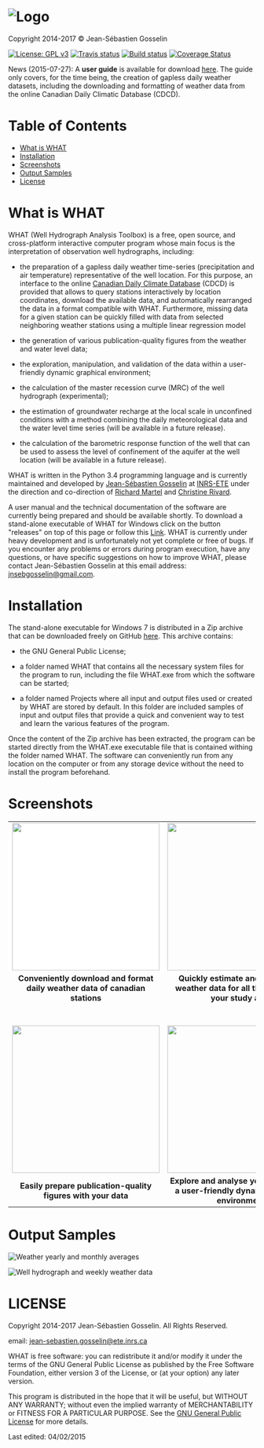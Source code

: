 ![Logo](https://github.com/jnsebgosselin/WHAT/blob/master/Images/WHAT_banner_lowres(150).png)
====
Copyright 2014-2017 © Jean-Sébastien Gosselin

[![License: GPL v3](https://img.shields.io/badge/License-GPL%20v3-blue.svg)](./LICENSE)
[![Travis status](https://travis-ci.org/jnsebgosselin/WHAT.svg?branch=master)](https://travis-ci.org/jnsebgosselin/WHAT)
[![Build status](https://ci.appveyor.com/api/projects/status/uj5tjpy9lnehb4qb?svg=true)](https://ci.appveyor.com/project/jnsebgosselin/what)
[![Coverage Status](https://coveralls.io/repos/github/jnsebgosselin/WHAT/badge.svg?branch=master#1)](https://coveralls.io/github/jnsebgosselin/WHAT?branch=master)

News (2015-07-27): A <b>user guide</b> is available for download [here](https://github.com/jnsebgosselin/WHAT/raw/master/User_Manual/WHATMANUAL.pdf). The guide only covers, for the time being, the creation of gapless daily weather datasets, including the downloading and formatting of weather data from the online Canadian Daily Climatic Database (CDCD).

# Table of Contents
- [What is WHAT](#what-is-what)
- [Installation](#installation)
- [Screenshots](#screenshots)
- [Output Samples](#output-samples)
- [License](#license)

# What is WHAT

WHAT (Well Hydrograph Analysis Toolbox) is a free, open source, and cross-platform interactive computer program whose main focus is the interpretation of observation well hydrographs, including:
* the preparation of a gapless daily weather time-series (precipitation and air temperature) representative of the well location. For this purpose, an interface to the online [Canadian Daily Climate Database](http://climate.weather.gc.ca/) (CDCD) is provided that allows to query stations interactively by location coordinates, download the available data, and automatically rearranged the data in a format compatible with WHAT. Furthermore, missing data for a given station can be quickly filled with data from selected neighboring weather stations using a multiple linear regression model
* the generation of various publication-quality figures from the weather and water level data;

* the exploration, manipulation, and validation of the data within a user-friendly dynamic graphical environment;

* the calculation of the master recession curve (MRC) of the well hydrograph (experimental);

* the estimation of groundwater recharge at the local scale in unconfined conditions with a method combining the daily meteorological data and the water level time series (will be available in a future release).

* the calculation of the barometric response function of the well that can be used to assess the level of confinement of the aquifer at the well location (will be available in a future release).

WHAT is written in the Python 3.4 programming language and is currently maintained and developed by [Jean-Sébastien Gosselin](http://www.liamg.ca/en/about-us/jean-sebastien-gosselin/) at [INRS-ETE](http://ete.inrs.ca/) under the direction and co-direction of [Richard Martel](http://www.inrs.ca/richard-martel) and [Christine Rivard](http://science.gc.ca/default.asp?lang=En&n=E3024D2D-1&xsl=sdmtprofile&xml=E3024D2D-1AB4-4F74-AF13-755D0DCF3E13&formid=B03536B8-8F8E-4BC1-A5BF-D62B13F57A8B&showfromadmin=1&readonly=true).

A user manual and the technical documentation of the software are currently being prepared and should be available shortly. To download a stand-alone executable of WHAT for Windows click on the button "releases" on top of this page or follow this [Link](https://github.com/jnsebgosselin/WHAT/releases). WHAT is currently under heavy development and is unfortunately not yet complete or free of bugs. If you encounter any problems or errors during program execution, have any questions, or have specific suggestions on how to improve WHAT, please contact Jean-Sébastien Gosselin at this email address: jnsebgosselin@gmail.com.

# Installation

The stand-alone executable for Windows 7 is distributed in a Zip archive that can be downloaded freely on GitHub [here](https://github.com/jnsebgosselin/WHAT/releases). This archive contains:

* the GNU General Public License;

* a folder named WHAT that contains all the necessary system files for the program to run, including the file WHAT.exe from which the software can be started;

* a folder named Projects where all input and output files used or created by WHAT are stored by default. In this folder are included samples of input and output files that provide a quick and convenient way to test and learn the various features of the program.

Once the content of the Zip archive has been extracted, the program can be started directly from the WHAT.exe executable file that is contained withing the folder named WHAT. The software can conveniently run from any location on the computer or from any storage device without the need to install the program beforehand.

# Screenshots

<table>
  <tr>
    <td align="center" bgcolor=white><img width="300" src="https://github.com/jnsebgosselin/WHAT/blob/master/Images/WHAT_Screenshot000.png"></td>
    <td align="center"><img width="300" src="https://github.com/jnsebgosselin/WHAT/blob/master/Images/WHAT_Screenshot001.png"></td>
  </tr>
  <tr>
    <td align="center"><b>Conveniently download and format daily weather data of canadian stations</b></td>
    <td align="center"><b>Quickly estimate and fill missing weather data for all the stations in your study area</b></td>
  </tr>
    <td align="center"><br><br><img width="300" src="https://github.com/jnsebgosselin/WHAT/blob/master/Images/WHAT_Screenshot002.png"></td>
    <td align="center"><br><br><img width="300" src="https://github.com/jnsebgosselin/WHAT/blob/master/Images/WHAT_Screenshot003.png"></td>
  </tr>
  <tr>
    <td align="center"><b>Easily prepare publication-quality figures with your data</b></td>
    <td align="center"><b>Explore and analyse your data within a user-friendly dynamic graphical environment</b></td>
  </tr>
  <tr>
</table>

# Output Samples

![Weather yearly and monthly averages](https://github.com/jnsebgosselin/WHAT/blob/master/Images/weather_normals_sample.png)

![Well hydrograph and weekly weather data](https://github.com/jnsebgosselin/WHAT/blob/master/Images/hydrograph_PO07.png)

# LICENSE

Copyright 2014-2017 Jean-Sébastien Gosselin. All Rights Reserved.

email: jean-sebastien.gosselin@ete.inrs.ca

WHAT is free software: you can redistribute it and/or modify
it under the terms of the GNU General Public License as published by
the Free Software Foundation, either version 3 of the License, or
(at your option) any later version.

This program is distributed in the hope that it will be useful,
but WITHOUT ANY WARRANTY; without even the implied warranty of
MERCHANTABILITY or FITNESS FOR A PARTICULAR PURPOSE.  See the
[GNU General Public License](http://www.gnu.org/licenses/) for more details.


Last edited: 04/02/2015
